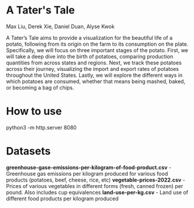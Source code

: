 # A Tater's Tale
Max Liu, Derek Xie, Daniel Duan, Alyse Kwok

A Tater’s Tale aims to provide a visualization for the beautiful life of a potato, following from its origin on the farm to its consumption on the plate. Specifically, we will focus on three important stages of the potato. First, we will take a deep dive into the birth of potatoes, comparing production quantities from across states and regions. Next, we track these potatoes across their journey, visualizing the import and export rates of potatoes throughout the United States. Lastly, we will explore the different ways in which potatoes are consumed, whether that means being mashed, baked, or becoming a bag of chips.

# How to use
python3 -m http.server 8080

# Datasets
**greenhouse-gase-emissions-per-kilogram-of-food-product.csv** - Greenhouse gas emissions per kilogram produced for various food products (potatoes, beef, cheese, rice, etc)
**vegetable-prices-2022.csv** - Prices of various vegetables in different forms (fresh, canned frozen) per pound. Also includes cup equivalences
**land-use-per-kg.csv** - Land use of different food products per kilogram produced